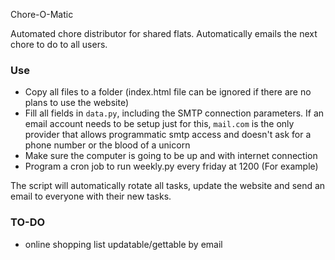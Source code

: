 Chore-O-Matic

Automated chore distributor for shared flats. Automatically emails the next chore to do to all users. 

### Use

* Copy all files to a folder (index.html file can be ignored if there are no plans to use the website)
* Fill all fields in `data.py`, including the SMTP connection parameters. If an email account needs to be setup just for this, `mail.com` is the only provider that allows programmatic smtp access and doesn't ask for a phone number or the blood of a unicorn
* Make sure the computer is going to be up and with internet connection
* Program a cron job to run weekly.py every friday at 1200 (For example)

The script will automatically rotate all tasks, update the website and send an email to everyone with their new tasks. 

### TO-DO

* online shopping list updatable/gettable by email